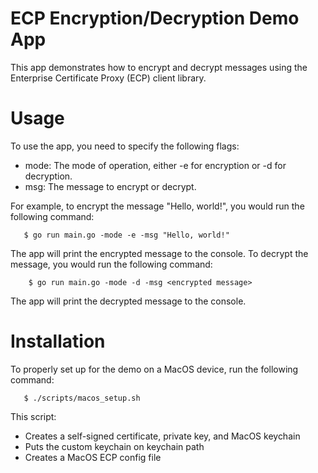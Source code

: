 # ECP Encryption/Decryption Demo App
This app demonstrates how to encrypt and decrypt messages using the Enterprise Certificate Proxy (ECP) client library.

# Usage
To use the app, you need to specify the following flags:

- mode: The mode of operation, either -e for encryption or -d for decryption.
- msg: The message to encrypt or decrypt.

For example, to encrypt the message "Hello, world!", you would run the following command:

```    $ go run main.go -mode -e -msg "Hello, world!"    ```
    
The app will print the encrypted message to the console.
To decrypt the message, you would run the following command:

```     $ go run main.go -mode -d -msg <encrypted message>    ```
    
The app will print the decrypted message to the console.

# Installation
To properly set up for the demo on a MacOS device, run the following command: 

```    $ ./scripts/macos_setup.sh    ```

This script: 
- Creates a self-signed certificate, private key, and MacOS keychain
- Puts the custom keychain on keychain path
- Creates a MacOS ECP config file
